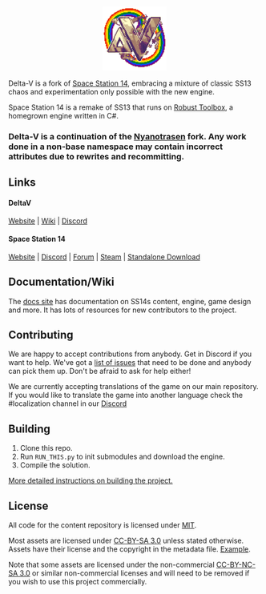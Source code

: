 <p align="center"> <img alt="Space Station 14 Delta-V Logo" width="128" height="128" src="https://raw.githubusercontent.com/DeltaV-Station/Delta-v/master/Resources/Textures/Logo/logo.png" /></p>
<!---<p align="center"> <img alt="Space Station 14 Delta-V Banner" width="512" height="126" src="https://raw.githubusercontent.com/DeltaV-Station/Delta-v/master/Resources/Textures/Logo/banner.png" /></p>-->

Delta-V is a fork of [Space Station 14](https://github.com/space-wizards/space-station-14), embracing a mixture of classic SS13 chaos and experimentation only possible with the new engine.

Space Station 14 is a remake of SS13 that runs on [Robust Toolbox](https://github.com/space-wizards/RobustToolbox), a homegrown engine written in C#.

### Delta-V is a continuation of the [Nyanotrasen](https://www.nyanotrasen.moe/) fork. Any work done in a non-base namespace may contain incorrect attributes due to rewrites and recommitting.

## Links

#### DeltaV
[Website](https://delta-v.org/) | [Wiki](https://wiki.delta-v.org/view/Main_Page) | [Discord](https://discord.gg/BRCBAxw65X)

#### Space Station 14

[Website](https://spacestation14.io/) | [Discord](https://discord.ss14.io/) | [Forum](https://forum.spacestation14.io/) | [Steam](https://store.steampowered.com/app/1255460/Space_Station_14/) | [Standalone Download](https://spacestation14.io/about/nightlies/)

## Documentation/Wiki

The [docs site](https://docs.spacestation14.io/) has documentation on SS14s content, engine, game design and more. It has lots of resources for new contributors to the project.

## Contributing

We are happy to accept contributions from anybody. Get in Discord if you want to help. We've got a [list of issues](https://github.com/DeltaV-Station/Delta-v/issues) that need to be done and anybody can pick them up. Don't be afraid to ask for help either!

We are currently accepting translations of the game on our main repository. If you would like to translate the game into another language check the #localization channel in our [Discord](https://discord.gg/BRCBAxw65Xo)

## Building

1. Clone this repo.
2. Run `RUN_THIS.py` to init submodules and download the engine.
3. Compile the solution.

[More detailed instructions on building the project.](https://docs.spacestation14.io/getting-started/dev-setup)

## License

All code for the content repository is licensed under [MIT](https://github.com/DeltaV-Station/Delta-v/blob/master/LICENSE.TXT).

Most assets are licensed under [CC-BY-SA 3.0](https://creativecommons.org/licenses/by-sa/3.0/) unless stated otherwise. Assets have their license and the copyright in the metadata file. [Example](https://github.com/DeltaV-Station/Delta-v/blob/master/Resources/Textures/Objects/Tools/crowbar.rsi/meta.json).

Note that some assets are licensed under the non-commercial [CC-BY-NC-SA 3.0](https://creativecommons.org/licenses/by-nc-sa/3.0/) or similar non-commercial licenses and will need to be removed if you wish to use this project commercially.
